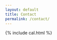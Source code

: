 ```yaml
---
layout: default
title: Contact
permalink: /contact/
---
```


<!-- You can [get the PDF of my CV]({{ site.url }}/assets/Kirubel_Tadesse_CV.pdf) -->
<!-- or [get the PDF one page resume]({{ site.url }}/assets/Kirubel_Tadesse_Resume_one_page.pdf). -->

{% include cal.html %}
